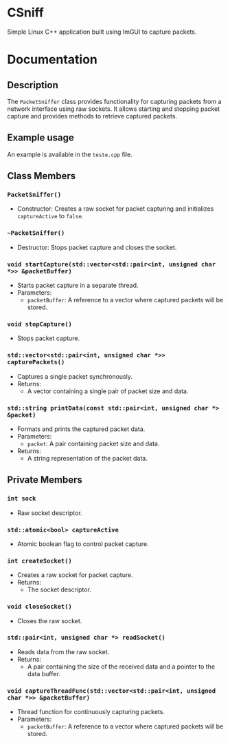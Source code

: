 # CSniff
Simple Linux C++ application built using ImGUI to capture packets.

# Documentation

## Description
The `PacketSniffer` class provides functionality for capturing packets from a network interface using raw sockets. It allows starting and stopping packet capture and provides methods to retrieve captured packets.

## Example usage
An example is available in the `teste.cpp` file.

## Class Members
### `PacketSniffer()`
- Constructor: Creates a raw socket for packet capturing and initializes `captureActive` to `false`.

### `~PacketSniffer()`
- Destructor: Stops packet capture and closes the socket.

### `void startCapture(std::vector<std::pair<int, unsigned char *>> &packetBuffer)`
- Starts packet capture in a separate thread.
- Parameters:
  - `packetBuffer`: A reference to a vector where captured packets will be stored.

### `void stopCapture()`
- Stops packet capture.

### `std::vector<std::pair<int, unsigned char *>> capturePackets()`
- Captures a single packet synchronously.
- Returns:
  - A vector containing a single pair of packet size and data.

### `std::string printData(const std::pair<int, unsigned char *> &packet)`
- Formats and prints the captured packet data.
- Parameters:
  - `packet`: A pair containing packet size and data.
- Returns:
  - A string representation of the packet data.

## Private Members
### `int sock`
- Raw socket descriptor.

### `std::atomic<bool> captureActive`
- Atomic boolean flag to control packet capture.

### `int createSocket()`
- Creates a raw socket for packet capture.
- Returns:
  - The socket descriptor.

### `void closeSocket()`
- Closes the raw socket.

### `std::pair<int, unsigned char *> readSocket()`
- Reads data from the raw socket.
- Returns:
  - A pair containing the size of the received data and a pointer to the data buffer.

### `void captureThreadFunc(std::vector<std::pair<int, unsigned char *>> &packetBuffer)`
- Thread function for continuously capturing packets.
- Parameters:
  - `packetBuffer`: A reference to a vector where captured packets will be stored.
